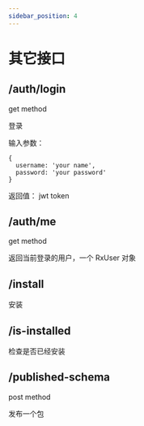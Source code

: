 ```yaml
---
sidebar_position: 4
---
```


# 其它接口

## /auth/login

get method

登录

输入参数：

```
{
  username: 'your name',
  password: 'your password'
}
```

返回值：
jwt token

## /auth/me

get method

返回当前登录的用户，一个 RxUser 对象

## /install

安装

## /is-installed

检查是否已经安装

## /published-schema

post method

发布一个包